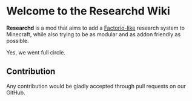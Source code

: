 # Welcome to the Researchd Wiki

**Researchd** is a mod that aims to add a [Factorio-like](https://www.factorio.com/) research system to Minecraft, while also trying to be as modular and as addon friendly as possible.

Yes, we went full circle.

## Contribution

Any contribution would be gladly accepted through pull requests on our GitHub.
